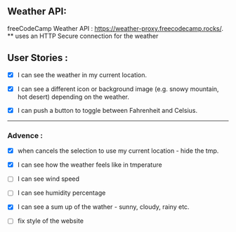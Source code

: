 ## Weather API:

freeCodeCamp Weather API : https://weather-proxy.freecodecamp.rocks/.
\*\* uses an HTTP Secure connection for the weather

## User Stories :

- [x] I can see the weather in my current location.

- [x] I can see a different icon or background image (e.g. snowy mountain, hot desert) depending on the weather.

- [x] I can push a button to toggle between Fahrenheit and Celsius.

---

### Advence :

- [x] when cancels the selection to use my current location - hide the tmp.

- [x] I can see how the weather feels like in tmperature

- [ ] I can see wind speed

- [ ] I can see humidity percentage

- [x] I can see a sum up of the wather - sunny, cloudy, rainy etc.

- [ ] fix style of the website
